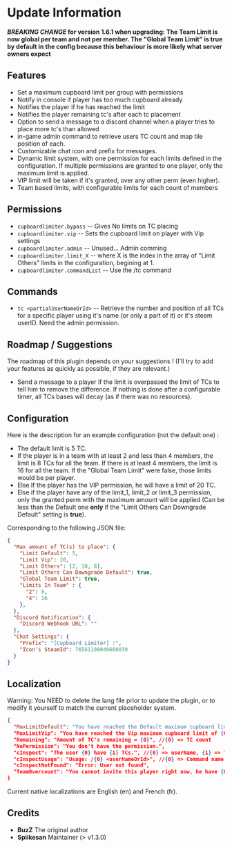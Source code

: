 # Update Information

**_BREAKING CHANGE_ for version 1.6.1 when upgrading: The Team Limit is now global per team and not per member. The "Global Team Limit" is true by default in the config because this behaviour is more likely what server owners expect**

## Features

* Set a maximum cupboard limit per group with permissions
* Notify in console if player has too much cupboard already
* Notifies the player if he has reached the limit
* Notifies the player remaining tc's after each tc placement
* Option to send a message to a discord channel when a player tries to place more tc's than allowed
* in-game admin command to retrieve users TC count and map tile position of each.
* Customizable chat icon and prefix for messages.
* Dynamic limit system, with one permission for each limits defined in the configuration. If multiple permissions are granted to one player, only the maximum limit is applied.
* VIP limit will be taken if it's granted, over any other perm (even higher).
* Team based limits, with configurable limits for each count of members

## Permissions

- `cupboardlimiter.bypass` -- Gives No limits on TC placing
- `cupboardlimiter.vip` -- Sets the cupboard limit on player with Vip settings
- `cupboardlimiter.admin` -- Unused... Admin comming
- `cupboardlimiter.limit_X` -- where X is the index in the array of "Limit Others" limits in the configuration, begining at 1.
- `cupboardlimiter.commandList` -- Use the /tc command

## Commands

- `tc <partialUserNameOrId>` -- Retrieve the number and position of all TCs for a specific player using it's name (or only a part of it) or it's steam userID. Need the admin permission.

## Roadmap / Suggestions

The roadmap of this plugin depends on your suggestions ! (I'll try to add your features as quickly as possible, if they are relevant.)
 - Send a message to a player if the limit is overpassed the limit of TCs to tell him to remove the difference. If nothing is done after a configurable timer, all TCs bases will decay (as if there was no resources).

## Configuration

Here is the description for an example configuration (not the default one) :
 - The default limit is 5 TC.
 - If the player is in a team with at least 2 and less than 4 members, the limit is 8 TCs for all the team. If there is at least 4 members, the limit is 16 for all the team. If the "Global Team Limit" were false, those limits would be per player.
 - Else If the player has the VIP permission, he will have a limit of 20 TC.
 - Else if the player have any of the limit_1, limit_2 or limit_3 permission, only the granted perm with the maximum amount will be applied (Can be less than the Default one **only** if the "Limit Others Can Downgrade Default" setting is **true**).

Corresponding to the following JSON file:
```json
{
  "Max amount of TC(s) to place": {
    "Limit Default": 5,
    "Limit Vip": 20,
	"Limit Others": [2, 10, 8],
	"Limit Others Can Downgrade Default": true,
	"Global Team Limit": true,
	"Limits In Team" : {
	  "2": 8,
	  "4": 16
	},
  },
  "Discord Notification": {
    "Discord Webhook URL": ""
  },
  "Chat Settings": {
    "Prefix": "[Cupboard Limiter] :",
	"Icon's SteamId": 76561198049668039
  }
}
```

## Localization

Warning: You NEED to delete the lang file prior to update the plugin, or to modify it yourself to match the current placeholder system.

```json
{
  "MaxLimitDefault": "You have reached the Default maximum cupboard limit of {0}", //{0} => TC count
  "MaxLimitVip": "You have reached the Vip maximum cupboard limit of {0}", //{0} => TC count
  "Remaining": "Amount of TC's remaining = {0}", //{0} => TC count
  "NoPermission": "You don't have the permission.",
  "cInspect": "The user {0} have {1} TCs.", //{0} => userName, {1} => TC count
  "cInspectUsage": "Usage: /{0} <userNameOrId>", //{0} => Command name
  "cInspectNotFound": "Error: User not found",
  "TeamOvercount": "You cannot invite this player right now, he have {0} TC too many." // {0} => too many TC amount
}
```

Current native localizations are English (en) and French (fr).

## Credits 
- **BuzZ** The original author
- **Spiikesan** Maintainer (> v1.3.0)
